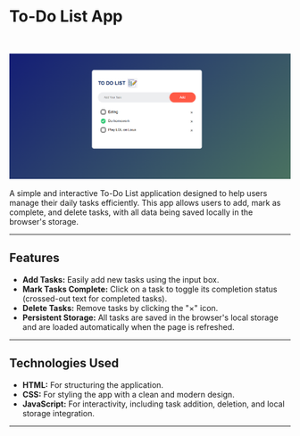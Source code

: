 # To-Do List App

</br>

<p align="center">
  <img src="/images/UI.png" alt="user-interface">
</p>

A simple and interactive To-Do List application designed to help users manage their daily tasks efficiently. This app allows users to add, mark as complete, and delete tasks, with all data being saved locally in the browser's storage.

---

## Features

- **Add Tasks:** Easily add new tasks using the input box.
- **Mark Tasks Complete:** Click on a task to toggle its completion status (crossed-out text for completed tasks).
- **Delete Tasks:** Remove tasks by clicking the "×" icon.
- **Persistent Storage:** All tasks are saved in the browser's local storage and are loaded automatically when the page is refreshed.

---

## Technologies Used

- **HTML:** For structuring the application.
- **CSS:** For styling the app with a clean and modern design.
- **JavaScript:** For interactivity, including task addition, deletion, and local storage integration.

---
